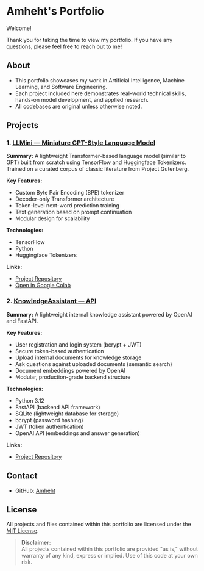 # Amheht's Portfolio

Welcome!  

Thank you for taking the time to view my portfolio. If you have any questions, please feel free to reach out to me!


## About

- This portfolio showcases my work in Artificial Intelligence, Machine Learning, and Software Engineering.
- Each project included here demonstrates real-world technical skills, hands-on model development, and applied research.
- All codebases are original unless otherwise noted.


## Projects

### 1. [LLMini — Miniature GPT-Style Language Model](/LLMini)

**Summary:**
A lightweight Transformer-based language model (similar to GPT) built from scratch using TensorFlow and Huggingface Tokenizers.
Trained on a curated corpus of classic literature from Project Gutenberg.

**Key Features:**
- Custom Byte Pair Encoding (BPE) tokenizer
- Decoder-only Transformer architecture
- Token-level next-word prediction training
- Text generation based on prompt continuation
- Modular design for scalability

**Technologies:**  
- TensorFlow
- Python
- Huggingface Tokenizers

**Links:**
- [Project Repository](./LLMini)
- [Open in Google Colab](https://colab.research.google.com/github/Amheht/Portfolio/blob/main/LLMini/colab_notebook.ipynb)

### 2. [KnowledgeAssistant — API](/KnowledgeAssistant)

**Summary:**
A lightweight internal knowledge assistant powered by OpenAI and FastAPI.

**Key Features:**
- User registration and login system (bcrypt + JWT)
- Secure token-based authentication
- Upload internal documents for knowledge storage
- Ask questions against uploaded documents (semantic search)
- Document embeddings powered by OpenAI
- Modular, production-grade backend structure

**Technologies:**  
- Python 3.12
- FastAPI (backend API framework)
- SQLite (lightweight database for storage)
- bcrypt (password hashing)
- JWT (token authentication)
- OpenAI API (embeddings and answer generation)

**Links:**
- [Project Repository](./KnowledgeAssistant)

## Contact

- GitHub: [Amheht](https://github.com/Amheht)

## License

All projects and files contained within this portfolio are licensed under the [MIT License](./LICENSE).

> **Disclaimer:**  
> All projects contained within this portfolio are provided "as is," without warranty of any kind, express or implied.
> Use of this code at your own risk.

